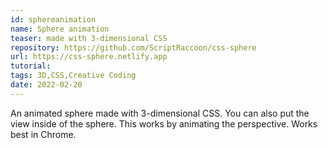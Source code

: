 ```yaml
---
id: sphereanimation
name: Sphere animation
teaser: made with 3-dimensional CSS
repository: https://github.com/ScriptRaccoon/css-sphere
url: https://css-sphere.netlify.app
tutorial:
tags: 3D,CSS,Creative Coding
date: 2022-02-20
---
```


An animated sphere made with 3-dimensional CSS. You can also put the view inside of the sphere. This works by animating the perspective. Works best in Chrome.
